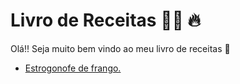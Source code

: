 # Livro de Receitas :man_cook: :fire:

Olá!! Seja muito bem vindo ao meu livro de receitas :meat_on_bone:

- [Estrogonofe de frango.](https://github.com/LucasFischer01/livro_de_receitas/blob/main/receitas/strogonof.md)

  
